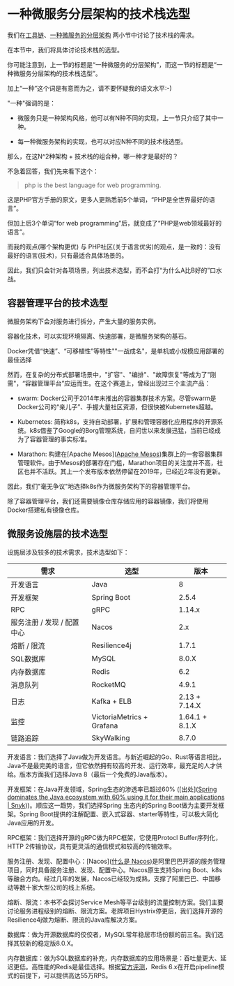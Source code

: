 # 一种微服务分层架构的技术栈选型

我们在[工具链](./rd-ops-toolchain.md)、[一种微服务的分层架构](./ms-architecture.md) 两小节中讨论了技术栈的需求。

在本节中，我们将具体讨论技术栈的选型。

你可能注意到，上一节的标题是“一种微服务的分层架构”，而这一节的标题是“一种微服务分层架构的技术栈选型”。

加上“一种”这个词是有意而为之，请不要怀疑我的语文水平:-)

"一种"强调的是：

- 微服务只是一种架构风格，他可以有N种不同的实现，上一节只介绍了其中一种。

- 每一种微服务架构的实现，也可以对应N种不同的技术栈选型。

那么，在这N^2种架构 + 技术栈的组合种，哪一种才是最好的？

不急着回答，我们先来看下这个：

> php is the best language for web programming.

这是PHP官方手册的原文，更多人更熟悉前5个单词，“PHP是全世界最好的语言”。

但加上后3个单词“for web programming”后，就变成了“PHP是web领域最好的语言”。

而我的观点(哪个架构更优) 与 PHP社区(关于语言优劣)的观点，是一致的：没有最好的语言(技术)，只有最适合具体场景的。

因此，我们只会针对各项场景，列出技术选型，而不会打“为什么A比B好的”口水战。

## 容器管理平台的技术选型

微服务架构下会对服务进行拆分，产生大量的服务实例。

容器化技术，可以实现环境隔离、快速部署，是微服务架构的基石。

Docker凭借“快速”、“可移植性”等特性""一战成名"，是单机或小规模应用部署的最佳选择

然而，在复杂的分布式部署场景中，"扩容"、"编排"、"故障恢复"等成为了"刚需"，“容器管理平台”应运而生。在这个赛道上，曾经出现过三个主流产品：

- swarm: Docker公司于2014年末推出的容器集群技术方案。尽管swarm是Docker公司的“亲儿子”、手握大量社区资源，但很快被Kubernetes超越。

- Kubernetes: 简称k8s，支持自动部署，扩展和管理容器化应用程序的开源系统。k8s借鉴了Google的Borg管理系统，自问世以来发展迅猛，当前已经成为了容器管理的事实标准。

- Marathon: 构建在[Apache Mesos]([Apache Mesos](http://mesos.apache.org/))集群上的一套容器集群管理软件。由于Mesos的部署存在门槛，Marathon项目的关注度并不高，社区也并不活跃。其上一个发布版本依然停留在2019年，已经近2年没有更新。

因此，我们"毫无争议"地选择k8s作为微服务架构下的容器管理平台。

除了容器管理平台，我们还需要镜像仓库存储应用的容器镜像，我们将使用Docker搭建私有镜像仓库。

## 微服务设施层的技术选型

设施层涉及较多的技术需求，技术选型如下：

| 需求               | 选型                        | 版本             |
| ---------------- | ------------------------- | -------------- |
| 开发语言             | Java                      | 8              |
| 开发框架             | Spring Boot               | 2.5.4          |
| RPC              | gRPC                      | 1.14.x         |
| 服务注册 / 发现 / 配置中心 | Nacos                     | 2.x            |
| 熔断 / 限流          | Resilience4j              | 1.7.1          |
| SQL数据库           | MySQL                     | 8.0.X          |
| 内存数据库            | Redis                     | 6.2            |
| 消息队列             | RocketMQ                  | 4.9.1          |
| 日志               | Kafka + ELB               | 2.13 + 7.14.X  |
| 监控               | VictoriaMetrics + Grafana | 1.64.1 + 8.1.X |
| 链路追踪             | SkyWalking                | 8.7.0          |

开发语言：我们选择了Java做为开发语言。与新近崛起的Go、Rust等语言相比，Java不是最完美的语言，但它依然拥有较高的开发、运行效率，最充足的人才供给。版本方面我们选择Java 8（最后一个免费的Java版本）。

开发框架：在Java开发领域，Spring生态的渗透率已超过60% ([出处]([Spring dominates the Java ecosystem with 60% using it for their main applications | Snyk](https://snyk.io/blog/spring-dominates-the-java-ecosystem-with-60-using-it-for-their-main-applications/)))。顺应这一趋势，我们选择Spring 生态内的Spring Boot做为主要开发框架。Spring Boot提供的注解配置、嵌入式容器、starter等特性，可以极大简化Java应用的开发。

RPC框架：我们选择开源的gRPC做为RPC框架，它使用Protocl Buffer序列化，HTTP 2传输协议，具有更灵活的通信模式和较高的传输效率。

服务注册、发现、配置中心：[Nacos]([什么是 Nacos](https://nacos.io/zh-cn/docs/what-is-nacos.html))是阿里巴巴开源的服务管理项目，同时具备服务注册、发现、配置中心。Nacos原生支持Spring Boot、k8s等融合方向。经过几年的发展，Nacos已经较为成熟，支撑了阿里巴巴、中国移动等数十家大型公司的线上系统。

熔断、限流：本书不会探讨Service Mesh等平台级别的流量控制方案。我们主要讨论服务进程级别的熔断、限流方案。老牌项目Hystrix停更后，我们选择开源的Resilience4j做为熔断、限流的Java库解决方案。

数据库：做为开源数据库的佼佼者，MySQL常年稳居市场份额的前三名。我们选择其较新的稳定版8.0.X。

内存数据库：做为SQL数据库的补充，内存数据库的应用场景是：吞吐量更大、延迟更低。高性能的Redis是最佳选择。根据[官方评测](https://redis.io/topics/benchmarks)，Redis 6.x在开启pipeline模式的前提下，可以提供高达55万RPS。
